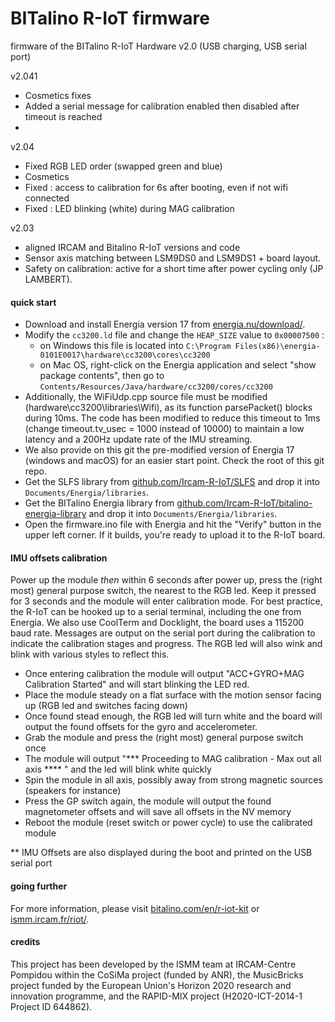 # BITalino R-IoT firmware
firmware of the BITalino R-IoT Hardware v2.0 (USB charging, USB serial port)

v2.041
- Cosmetics fixes
- Added a serial message for calibration enabled then disabled after timeout is reached
- 

v2.04
- Fixed RGB LED order (swapped green and blue)
- Cosmetics
- Fixed : access to calibration for 6s after booting, even if not wifi connected
- Fixed : LED blinking (white) during MAG calibration

v2.03
- aligned IRCAM and Bitalino R-IoT versions and code
- Sensor axis matching between LSM9DS0 and LSM9DS1 + board layout.
- Safety on calibration: active for a short time after power cycling only (JP LAMBERT).

#### quick start

* Download and install Energia version 17 from [energia.nu/download/](http://energia.nu/download/#previousreleases).
* Modify the `cc3200.ld` file and change the `HEAP_SIZE` value to `0x00007500` :
  * on Windows this file is located into `C:\Program Files(x86)\energia-0101E0017\hardware\cc3200\cores\cc3200`
  * on Mac OS, right-click on the Energia application and select "show package contents", then go to `Contents/Resources/Java/hardware/cc3200/cores/cc3200`
* Additionally, the WiFiUdp.cpp source file must be modified (hardware\cc3200\libraries\Wifi), as its function parsePacket() blocks during 10ms. The code has been modified to reduce this timeout to 1ms (change timeout.tv_usec = 1000 instead of 10000)
  to maintain a low latency and a 200Hz update rate of the IMU streaming.
* We also provide on this git the pre-modified version of Energia 17 (windows and macOS) for an easier start point. Check the root of this git repo.
* Get the SLFS library from [github.com/Ircam-R-IoT/SLFS](https://github.com/Ircam-R-IoT/SLFS) and drop it into `Documents/Energia/libraries`.
* Get the BITalino Energia library from [github.com/Ircam-R-IoT/bitalino-energia-library](https://github.com/Ircam-R-IoT/bitalino-energia-library) and drop it into `Documents/Energia/libraries`.
* Open the firmware.ino file with Energia and hit the "Verify" button in the upper left corner. If it builds, you're ready to upload it to the R-IoT board.


#### IMU offsets calibration
Power up the module *then* within 6 seconds after power up, press the (right most) general purpose switch, the nearest to the RGB led. Keep it pressed for 3 seconds and the module will enter
calibration mode.
For best practice, the R-IoT can be hooked up to a serial terminal, including the one from Energia. We also use CoolTerm and Docklight, the board uses a 115200 baud rate. 
Messages are output on the serial port during the calibration to indicate the calibration stages and progress. The RGB led will also wink and blink with various styles to reflect this.

* Once entering calibration the module will output "ACC+GYRO+MAG Calibration Started" and will start blinking the LED red.
* Place the module steady on a flat surface with the motion sensor facing up (RGB led and switches facing down)
* Once found stead enough, the RGB led will turn white and the board will output the found offsets for the gyro and accelerometer.
* Grab the module and press the (right most) general purpose switch once
* The module will output "*** Proceeding to MAG calibration - Max out all axis **** " and the led will blink white quickly
* Spin the module in all axis, possibly away from strong magnetic sources (speakers for instance)
* Press the GP switch again, the module will output the found magnetometer offsets and will save all offsets in the NV memory
* Reboot the module (reset switch or power cycle) to use the calibrated module

** IMU Offsets are also displayed during the boot and printed on the USB serial port


#### going further

For more information, please visit
[bitalino.com/en/r-iot-kit](http://bitalino.com/en/r-iot-kit) or [ismm.ircam.fr/riot/](http://ismm.ircam.fr/riot/).

#### credits

This project has been developed by the ISMM team at IRCAM-Centre Pompidou within the CoSiMa project (funded by ANR), the MusicBricks project funded by the European Union's Horizon 2020 research and innovation programme, and the RAPID-MIX project (H2020-ICT-2014-1 Project ID 644862).
